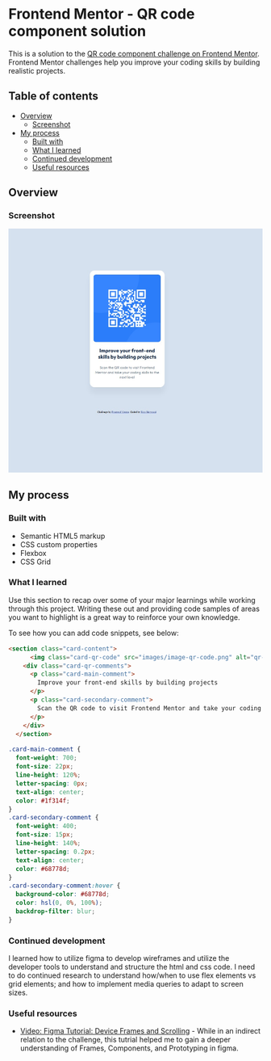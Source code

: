 # Frontend Mentor - QR code component solution

This is a solution to the [QR code component challenge on Frontend Mentor](https://www.frontendmentor.io/challenges/qr-code-component-iux_sIO_H). Frontend Mentor challenges help you improve your coding skills by building realistic projects. 

## Table of contents

- [Overview](#overview)
  - [Screenshot](#screenshot)
- [My process](#my-process)
  - [Built with](#built-with)
  - [What I learned](#what-i-learned)
  - [Continued development](#continued-development)
  - [Useful resources](#useful-resources)

## Overview

### Screenshot

![](./qr_code_femc.jpg)

## My process

### Built with

- Semantic HTML5 markup
- CSS custom properties
- Flexbox
- CSS Grid

### What I learned

Use this section to recap over some of your major learnings while working through this project. Writing these out and providing code samples of areas you want to highlight is a great way to reinforce your own knowledge.

To see how you can add code snippets, see below:

```html
<section class="card-content">
      <img class="card-qr-code" src="images/image-qr-code.png" alt="qr-code for Frontend Mentor."/>
    <div class="card-qr-comments">
      <p class="card-main-comment">
        Improve your front-end skills by building projects
      </p>
      <p class="card-secondary-comment">
        Scan the QR code to visit Frontend Mentor and take your coding skills to the next level
      </p>
    </div>
  </section>
```
```css
.card-main-comment {
  font-weight: 700;
  font-size: 22px;
  line-height: 120%;
  letter-spacing: 0px;
  text-align: center;
  color: #1f314f;
}
.card-secondary-comment {
  font-weight: 400;
  font-size: 15px;
  line-height: 140%;
  letter-spacing: 0.2px;
  text-align: center;
  color: #68778d;
}
.card-secondary-comment:hover {
  background-color: #68778d;
  color: hsl(0, 0%, 100%);
  backdrop-filter: blur;
}
```

### Continued development

I learned how to utilize figma to develop wireframes and utilize the developer tools to understand and structure the html and css code.
I need to do continued research to understand how/when to use flex elements vs grid elements; and how to implement media queries to adapt to screen sizes.

### Useful resources

- [Video: Figma Tutorial: Device Frames and Scrolling](https://www.youtube.com/watch?v=ST6DOO11zuA) - While in an indirect relation to the challenge, this tutrial helped me to gain a deeper understanding of Frames, Components, and Prototyping in figma.

